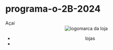 # programa-o-2B-2024
<html lang=pt-br>
<head>
 <meta charset="UTF-8">
<meta name="viewport" content=widt=device-width,initial-scale=1.0">
<link rel="stylesheet" href="style.css">
<litle>Açai</title>
<head>
<body> 
<header class="cabeçalho">
<img src="imagem/logo-açai png"alt="logomarca da loja"
class=cabeçalho-imagem">
<ul class="cabeçalho-lista">
<li class="cabeçalho-lista-item> Sobre nos</li>
<li class"cabeçalho-lista-item">lojas <li>
</lu>
</heather>
<section id="sobre_nos">

</section>

<section id="lojas">

</section>

<footer class="rodape">

</footer>
</body>














